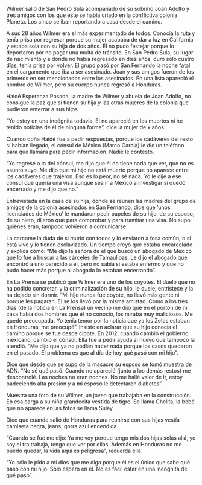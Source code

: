 Wilmer salió de San Pedro Sula acompañado de su sobrino Joan Adolfo y tres amigos con los que este se había criado en la conflictiva colonia Planeta. Los cinco se iban reportando a casa desde el camino.


A sus 28 años Wilmer era el más experimentado de todos. Conocía la ruta y tenía prisa por regresar porque su mujer acababa de dar a luz en California y estaba sola con su hija de dos años. El no pudo festejar porque lo deportaron por no pagar una multa de tránsito. En San Pedro Sula, su lugar de nacimiento y a donde no había regresado en diez años, duró sólo cuatro días, tenía prisa por volver.
El grupo pasó por San Fernando la noche fatal en el cargamento que iba a ser asesinado. Joan y sus amigos fueron de los primeros en ser mencionados entre los asesinados. En una lista apareció el nombre de Wilmer, pero su cuerpo nunca regresó a Honduras.


Haidé Esperanza Posada, la madre de Wilmer y abuela de Joan Adolfo, no consigue la paz que sí tienen su hija y las otras mujeres de la colonia que pudieron enterrar a sus hijos.


“Yo estoy en una incógnita todavía. El no apareció en los muertos ni he tenido noticias de él de ninguna forma”, dice la mujer de x años.


Cuando doña Haidé fue a pedir respuestas, porque los cadáveres del resto sí habían llegado, el cónsul de México (Marco García) le dio un teléfono para que llamara para pedir información. Nadie le contestó. 


“Yo regresé a lo del cónsul, me dijo que él no tiene nada que ver, que no es asunto suyo. Me dijo que mi hijo no está muerto porque no aparece entre los cadáveres que trajeron. Eso es lo peor, no sé nada. Yo le dije a ese cónsul que quería una visa aunque sea ir a México a investigar si quedó encerrado y me dijo que no.”


Entrevistada en la casa de su hija, donde se reúnen las madres del grupo de amigos de la colonia asesinados en San Fernando, dice que ‘unos licenciados de México’ le mandaron pedir papeles de su hijo, de su esposo, de su nieto, dijeron que para comprobar y para tramitar una visa. No supo quiénes eran, tampoco volvieron a comunicarse.


La carcome la duda de si murió con todos y lo enviaron a fosa común, o si está vivo y lo tienen esclavizado. Un tiempo creyó que estaba encarcelado y explica cómo: “Me dijo la señora de él que buscó un abogado de México que lo fue a buscar a las cárceles de Tamaulipas. Le dijo el abogado que encontró a uno parecido a él, pero no sabía si estaba enfermo y que no pudo hacer más porque al abogado lo estaban encerrando”.


En La Prensa se publicó que Wilmer era uno de los coyotes. El duelo que no ha podido concretar, y la criminalización de su hijo, le duele, entristece y la ha dejado sin dormir. “Mi hijo nunca fue coyote, no llevó más gente ni porque les pagaran. El se los llevó por la misma amistad. Como a los tres días (de la noticia en La Prensa) un vecino me dijo que en el portón de mi casa había dos hombres que él no conoció, los miraba muy maliciosos. Me quedé preocupada.  Yo tenía temor por la noticia que ya los Zetas estaban en Honduras, me preocupé”. Insiste en aclarar que su hijo conocía el camino porque se fue desde cipote. 
En 2012, cuando cambió el gobierno mexicano, cambió el cónsul. Ella fue a pedir ayuda al nuevo que tampoco la atendió. “Me dijo que ya no podían hacer nada porque los casos quedaron en el pasado. El problema es que al día de hoy qué pasó con mi hijo”. 


Dice que desde que se supo de la masacre su esposo se tomó muestra de ADN. “No sé qué pasó. Cuando no apareció (junto a los demás restos) me descontrolé. Las noches no eran noches. No me hallé valor de ir, estoy padeciendo alta presión y a mi esposo le detectaron diabetes”. 


Muestra una foto de su Wilmer, un joven que trabajaba en la construcción. En esa carga a su niña grandecita vestida de tigre. Se llama Chelita, la bebé que no aparece en las fotos se llama Suley. 


Dice que cuando salió de Honduras para reunirse con sus hijas vestía camiseta negra, jeans, gorra azul encendida.


“Cuando se fue me dijo: Ya me voy porque tengo mis dos hijas solas allá, yo soy el tra trabaja, tengo que ver por ellas. Además en Honduras no me puedo quedar, la vida aquí es peligrosa”, recuerda ella. 


“Yo sólo le pido a mi dios que me diga porque él es el único que sabe qué pasó con mi hijo. Sólo espero en él. No es fácil estar en una incógnita de qué pasó”. 
